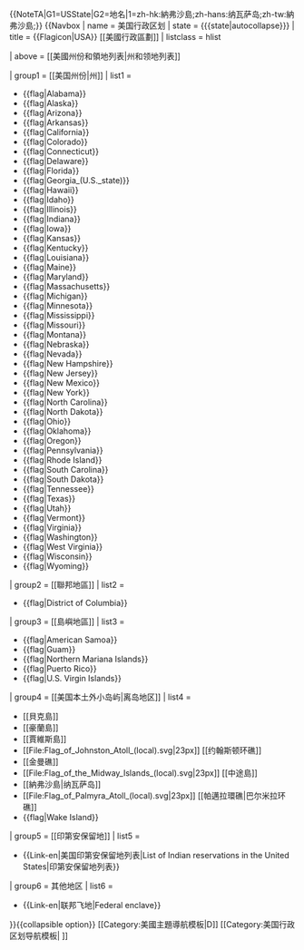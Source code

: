 <noinclude>{{NoteTA|G1=USState|G2=地名|1=zh-hk:納弗沙島;zh-hans:纳瓦萨岛;zh-tw:納弗沙島;}}</noinclude>
{{Navbox
| name = 美国行政区划
| state = {{{state<includeonly>|autocollapse</includeonly>}}}
| title = {{Flagicon|USA}} [[美國行政區劃]]
| listclass = hlist

| above = [[美國州份和領地列表|州和领地列表]]

| group1 = [[美国州份|州]]
| list1 = 
* {{flag|Alabama}}
* {{flag|Alaska}}
* {{flag|Arizona}}
* {{flag|Arkansas}}
* {{flag|California}}
* {{flag|Colorado}}
* {{flag|Connecticut}}
* {{flag|Delaware}}
* {{flag|Florida}}
* {{flag|Georgia_(U.S._state)}}
* {{flag|Hawaii}}
* {{flag|Idaho}}
* {{flag|Illinois}}
* {{flag|Indiana}}
* {{flag|Iowa}}
* {{flag|Kansas}}
* {{flag|Kentucky}}
* {{flag|Louisiana}}
* {{flag|Maine}}
* {{flag|Maryland}}
* {{flag|Massachusetts}}
* {{flag|Michigan}}
* {{flag|Minnesota}}
* {{flag|Mississippi}}
* {{flag|Missouri}}
* {{flag|Montana}}
* {{flag|Nebraska}}
* {{flag|Nevada}}
* {{flag|New Hampshire}}
* {{flag|New Jersey}}
* {{flag|New Mexico}}
* {{flag|New York}}
* {{flag|North Carolina}}
* {{flag|North Dakota}}
* {{flag|Ohio}}
* {{flag|Oklahoma}}
* {{flag|Oregon}}
* {{flag|Pennsylvania}}
* {{flag|Rhode Island}}
* {{flag|South Carolina}}
* {{flag|South Dakota}}
* {{flag|Tennessee}}
* {{flag|Texas}}
* {{flag|Utah}}
* {{flag|Vermont}}
* {{flag|Virginia}}
* {{flag|Washington}}
* {{flag|West Virginia}}
* {{flag|Wisconsin}}
* {{flag|Wyoming}}

| group2 = [[聯邦地區]]
| list2 = 
* {{flag|District of Columbia}}

| group3 = [[島嶼地區]]
| list3 = 
* {{flag|American Samoa}}
* {{flag|Guam}}
* {{flag|Northern Mariana Islands}}
* {{flag|Puerto Rico}}
* {{flag|U.S. Virgin Islands}}

| group4 = [[美国本土外小岛屿|离岛地区]]
| list4 = 
* [[貝克島]]
* [[豪蘭島]]
* [[賈維斯島]]
* [[File:Flag_of_Johnston_Atoll_(local).svg|23px]] [[约翰斯顿环礁]]
* [[金曼礁]]
* [[File:Flag_of_the_Midway_Islands_(local).svg|23px]] [[中途島]]
* [[納弗沙島|纳瓦萨岛]]
* [[File:Flag_of_Palmyra_Atoll_(local).svg|23px]] [[帕邁拉環礁|巴尔米拉环礁]]
* {{flag|Wake Island}}

| group5 = [[印第安保留地]]
| list5 = 
* {{Link-en|美国印第安保留地列表|List of Indian reservations in the United States|印第安保留地列表}}

| group6 = 其他地区
| list6 = 
* {{Link-en|联邦飞地|Federal enclave}}

}}<noinclude>{{collapsible option}}
[[Category:美國主題導航模板|D]]
[[Category:美国行政区划导航模板| ]]</noinclude>